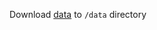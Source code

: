 Download [data](https://archive.ics.uci.edu/ml/machine-learning-databases/magic/magic04.data) to `/data` directory